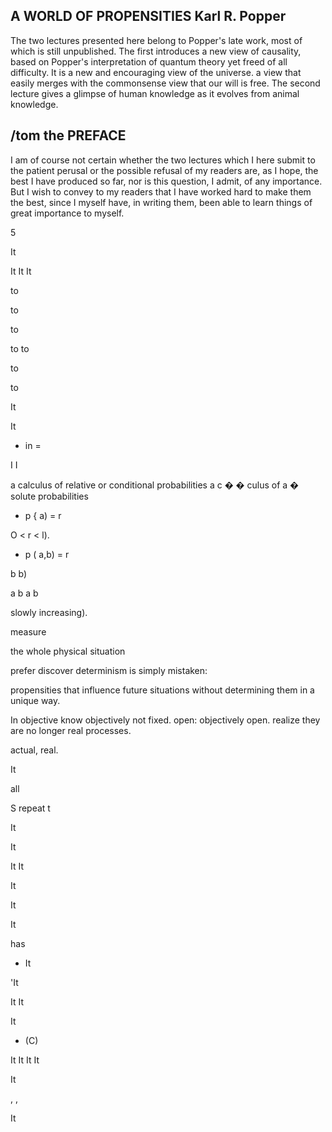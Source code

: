 ## A WORLD OF PROPENSITIES Karl R. Popper

The two lectures presented here belong to Popper's late work, most of which is still unpublished. The first introduces a new view of causality, based on Popper's interpretation of quantum theory yet freed of all difficulty. It is a new and encouraging view of the universe. a view that easily merges with the commonsense view that our will is free. The second lecture gives a glimpse of human knowledge as it evolves from animal knowledge.

## /tom the PREFACE

I am of course not certain whether the two lectures which I here submit to the patient perusal or the possible refusal of my readers are, as I hope, the best I have produced so far, nor is this question, I admit, of any importance. But I wish to convey to my readers that I have worked hard to make them the best, since I myself have, in writing them, been able to learn things of great importance to myself.

<!-- image -->

5

It

It It It

to

to

to

to to

to

to

It

It

- in =

I I

a calculus of relative or conditional probabilities a c � � culus of a � solute probabilities

- p { a) = r

O < r < l).

- p ( a,b) = r

b b)

a b a b

slowly increasing).

measure

the whole physical situation

prefer discover determinism is simply mistaken:

propensities  that  influence  future  situations  without determining  them  in  a  unique  way.

In objective know objectively not fixed. open: objectively open. realize they are no longer real processes.

actual, real.

It

all

S repeat t

It

It

It It

It

It

It

has

- It

'It

It It

It

- (C)

It It It It

It

, ,

It